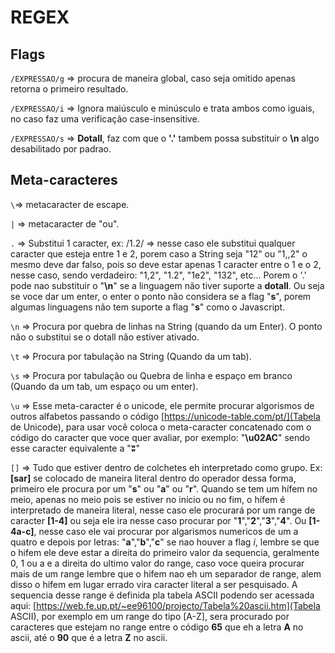 # REGEX
## Flags
`/EXPRESSAO/g` => procura de maneira global, caso seja omitido apenas retorna o primeiro resultado.

`/EXPRESSAO/i` => Ignora maiúsculo e minúsculo e trata ambos como iguais, no caso faz uma verificação case-insensitive.

`/EXPRESSAO/s` => **Dotall**, faz com que o **'.'** tambem possa substituir o **\n** algo desabilitado por padrao.

## Meta-caracteres 

`\`=> metacaracter de escape.

`|` => metacaracter de "ou".

`.` => Substitui 1 caracter, ex: /1.2/ => nesse caso ele substitui qualquer caracter que esteja entre 1 e 2, porem caso a String seja "12" ou "1,,2" o mesmo deve dar falso, pois so deve estar apenas 1 caracter entre o 1 e o 2, nesse caso, sendo verdadeiro: "1,2", "1.2", "1e2", "132", etc... Porem o '.' pode nao substituir o "**\n**" se a linguagem não tiver suporte a **dotall**. Ou seja se voce dar um enter, o enter o ponto não considera se a flag "**s**", porem algumas linguagens não tem suporte a flag "**s**" como o Javascript. 

`\n` => Procura por quebra de linhas na String (quando da um Enter). O ponto não o substitui se o dotall não estiver ativado.

`\t` => Procura por tabulação na String (Quando da um tab).

`\s` => Procura por tabulação ou Quebra de linha e espaço em branco (Quando da um tab, um espaço ou um enter).

`\u` => Esse meta-caracter é o unicode, ele permite procurar algorismos de outros alfabetos passando o código [https://unicode-table.com/pt/](Tabela de Unicode), para usar você coloca o meta-caracter concatenado com o código do caracter que voce quer avaliar, por exemplo: "**\u02AC**" sendo esse caracter equivalente a "**ʬ**"

`[]` => Tudo que estiver dentro de colchetes eh interpretado como grupo. Ex: **[sar]** se colocado de maneira literal dentro do operador dessa forma, primeiro ele procura por um "**s**" ou "**a**" ou "**r**". Quando se tem um hífem no meio, apenas no meio pois se estiver no início ou no fim, o hífem é interpretado de maneira literal, nesse caso ele procurará por um range de caracter **[1-4]** ou seja ele ira nesse caso procurar por "**1**","**2**","**3**","**4**". Ou **[1-4a-c]**, nesse caso ele vai procurar por algarismos numericos de um a quatro e depois por
letras: "**a**","**b**","**c**" se nao houver a flag *i*, lembre se que o hifem ele deve estar a direita do primeiro valor da sequencia, geralmente 0, 1 ou a e a direita do ultimo valor do range, caso voce queira procurar mais de um range lembre que o hifem nao eh um separador de range, alem disso o hifem em lugar errado vira caracter literal a ser pesquisado. A sequencia desse
range é definida pla tabela ASCII podendo ser acessada aqui: [https://web.fe.up.pt/~ee96100/projecto/Tabela%20ascii.htm](Tabela ASCII), por exemplo em um range do tipo [A-Z], sera procurado por caracteres que estejam no range entre o código **65** que eh a letra **A** no ascii, até o **90** que é a letra **Z** no ascii.